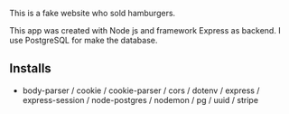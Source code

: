 

This is a fake website who sold hamburgers.

This app was created with Node js and framework Express as backend. I use PostgreSQL for make the database.

## Installs 

- body-parser / cookie / cookie-parser / cors / dotenv / express / express-session / node-postgres / nodemon / pg / uuid / stripe
